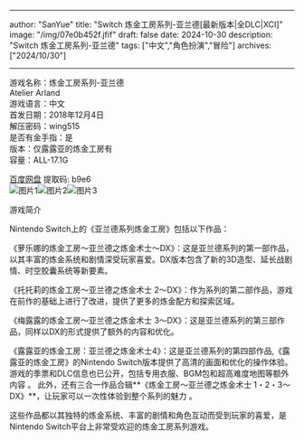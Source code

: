 
---
author: "SanYue"
title: "Switch 炼金工房系列-亚兰德[最新版本|全DLC|XCI]"
image: "/img/07e0b452f.jfif"
draft: false
date: 2024-10-30
description: "Switch 炼金工房系列-亚兰德"
tags: ["中文","角色扮演","冒险"]
archives: ["2024/10/30"]

---

游戏名称：炼金工房系列-亚兰德   
Atelier Arland    
游戏语言：中文  
首发日期：2018年12月4日  
解压密码：wing515  
是否有金手指：是  
版本：仅露露亚的炼金工房有   
容量：ALL-17.1G

[百度网盘](https://pan.baidu.com/s/1ej1FaHZK0AYz2OjXGXmazg) 提取码: b9e6  
![图片1](/img/o5uVnaWal6WdqA.jpg)![图片2](/img/dc0767e15.jfif)![图片3](/img/202410281102.jpg)  

游戏简介  

Nintendo Switch上的《亚兰德系列炼金工房》包括以下作品：

《萝乐娜的炼金工房～亚兰德之炼金术士～DX》：这是亚兰德系列的第一部作品，以其丰富的炼金系统和剧情深受玩家喜爱。DX版本包含了新的3D造型、延长战剧情、时空胶囊系统等新要素。

《托托莉的炼金工房～亚兰德之炼金术士 2～DX》：作为系列的第二部作品，游戏在前作的基础上进行了改进，提供了更多的炼金配方和探索区域。

《梅露露的炼金工房～亚兰德之炼金术士 3～DX》：这是亚兰德系列的第三部作品，同样以DX的形式提供了额外的内容和优化。

《露露亚的炼金工房：亚兰德之炼金术士4》：这是亚兰德系列的第四部作品,《露露亚的炼金工房》的Nintendo Switch版本提供了高清的画面和优化的操作体验。游戏的季票和DLC信息也已公开，包括专用衣服、BGM包和超高难度地图等额外内容 
。
此外，还有三合一作品合辑**《炼金工房～亚兰德之炼金术士 1・2・3～DX》**，让玩家可以一次性体验到整个系列的魅力
。

这些作品都以其独特的炼金系统、丰富的剧情和角色互动而受到玩家的喜爱，是Nintendo Switch平台上非常受欢迎的炼金工房系列游戏。
